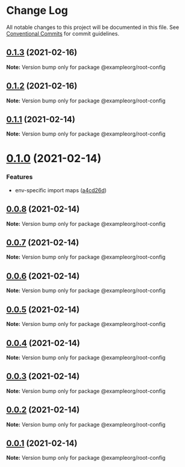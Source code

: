 # Change Log

All notable changes to this project will be documented in this file.
See [Conventional Commits](https://conventionalcommits.org) for commit guidelines.

## [0.1.3](https://github.com/petermikitsh/learn-single-spa/compare/v0.1.2...v0.1.3) (2021-02-16)

**Note:** Version bump only for package @exampleorg/root-config





## [0.1.2](https://github.com/petermikitsh/learn-single-spa/compare/v0.1.1...v0.1.2) (2021-02-16)

**Note:** Version bump only for package @exampleorg/root-config





## [0.1.1](https://github.com/petermikitsh/learn-single-spa/compare/v0.1.0...v0.1.1) (2021-02-14)

**Note:** Version bump only for package @exampleorg/root-config





# [0.1.0](https://github.com/petermikitsh/learn-single-spa/compare/v0.0.8...v0.1.0) (2021-02-14)


### Features

* env-specific import maps ([a4cd26d](https://github.com/petermikitsh/learn-single-spa/commit/a4cd26d4f255b3784f6e381cd399ff422ef82acf))





## [0.0.8](https://github.com/petermikitsh/learn-single-spa/compare/v0.0.7...v0.0.8) (2021-02-14)

**Note:** Version bump only for package @exampleorg/root-config





## [0.0.7](https://github.com/petermikitsh/learn-single-spa/compare/v0.0.6...v0.0.7) (2021-02-14)

**Note:** Version bump only for package @exampleorg/root-config





## [0.0.6](https://github.com/petermikitsh/learn-single-spa/compare/v0.0.5...v0.0.6) (2021-02-14)

**Note:** Version bump only for package @exampleorg/root-config





## [0.0.5](https://github.com/petermikitsh/learn-single-spa/compare/v0.0.4...v0.0.5) (2021-02-14)

**Note:** Version bump only for package @exampleorg/root-config





## [0.0.4](https://github.com/petermikitsh/learn-single-spa/compare/v0.0.3...v0.0.4) (2021-02-14)

**Note:** Version bump only for package @exampleorg/root-config





## [0.0.3](https://github.com/petermikitsh/learn-single-spa/compare/v0.0.2...v0.0.3) (2021-02-14)

**Note:** Version bump only for package @exampleorg/root-config





## [0.0.2](https://github.com/petermikitsh/learn-single-spa/compare/v0.0.1...v0.0.2) (2021-02-14)

**Note:** Version bump only for package @exampleorg/root-config





## [0.0.1](https://github.com/petermikitsh/learn-single-spa/compare/v0.0.0-canary-f520365...v0.0.1) (2021-02-14)

**Note:** Version bump only for package @exampleorg/root-config
